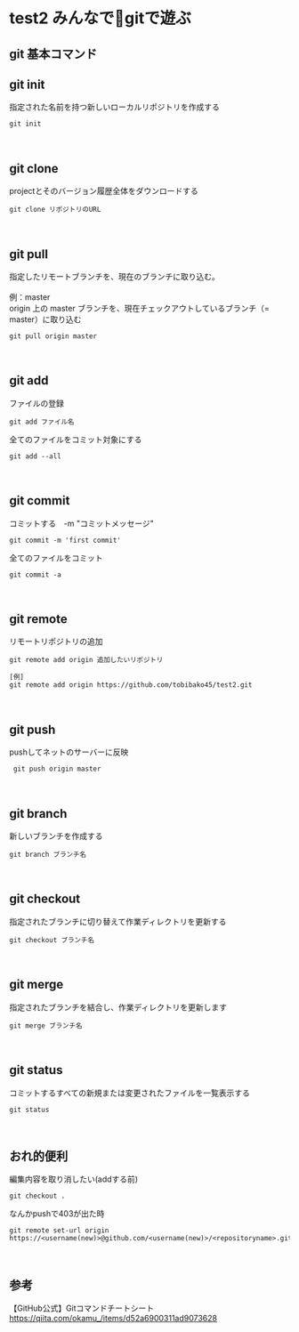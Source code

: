 # test2 みんなでgitで遊ぶ
## git 基本コマンド
   

 ## **git init**  
指定された名前を持つ新しいローカルリポジトリを作成する
```
git init
```
<br>

 ## **git clone**  
projectとそのバージョン履歴全体をダウンロードする
```
git clone リポジトリのURL
```
<br>

 ## **git pull**  
指定したリモートブランチを、現在のブランチに取り込む。<br><br>
例：master  
origin 上の master ブランチを、現在チェックアウトしているブランチ（= master）に取り込む
```
git pull origin master
```
<br>




 ## **git add**  
ファイルの登録
```
git add ファイル名
```

全てのファイルをコミット対象にする
```
git add --all
```

<br>

 ## **git commit**  
コミットする　-m "コミットメッセージ"
```
git commit -m 'first commit'
```

全てのファイルをコミット
```
git commit -a
```
<br>

 ## **git remote**  
リモートリポジトリの追加
```
git remote add origin 追加したいリポジトリ

[例]
git remote add origin https://github.com/tobibako45/test2.git
```
<br>
   
 ## **git push**  
pushしてネットのサーバーに反映
```
 git push origin master
```
<br>

 ## **git branch**  
新しいブランチを作成する
```
git branch ブランチ名
```
<br>

 ## **git checkout**  
指定されたブランチに切り替えて作業ディレクトリを更新する 
```
git checkout ブランチ名
```
<br>

 ## **git merge**  
指定されたブランチを結合し、作業ディレクトリを更新します
```
git merge ブランチ名
```
<br>

 ## **git status**  
コミットするすべての新規または変更されたファイルを一覧表示する
```
git status
```
<br>

 ## **おれ的便利**  
編集内容を取り消したい(addする前)
```
git checkout .
```
なんかpushで403が出た時
```
git remote set-url origin https://<username(new)>@github.com/<username(new)>/<repositoryname>.git
```
<br>


 ## **参考**
 【GitHub公式】Gitコマンドチートシート  
 <https://qiita.com/okamu_/items/d52a6900311ad9073628>  
